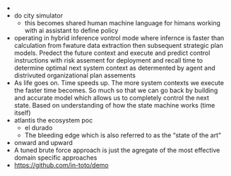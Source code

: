 - 
- do city simulator
  - this becomes shared human machine language for himans working with ai assistant to define policy
- operating in hybrid inference vontrol mode where infernce is faster than calculation from fwature data extraction then subsequent strategic plan models. Predect the future context and execute and predict control instructions with risk assement for deployment and recall time to determine optimal next system context as determented by agent and distrivuted organizational plan assements
- As life goes on. Time speeds up. The more system contexts we execute the faster time becomes. So much so that we can go back by building and accurate model which allows us to completely control the next state. Based on understanding of how the state machine works (time itself)
- atlantis the ecosystem poc
  - el durado
  - The bleeding edge which is also referred to as the “state of the art”
- onward and upward
- A tuned brute force approach is just the agregate of the most effective domain specific approaches
- https://github.com/in-toto/demo